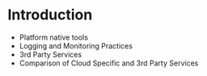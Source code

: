 # Introduction

* Platform native tools
* Logging and Monitoring Practices
* 3rd Party Services
* Comparison of Cloud Specific and 3rd Party Services



